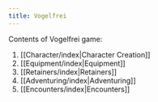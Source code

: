 ```yaml
---
title: Vogelfrei
---
```

Contents of Vogelfrei game:
1. [[Character/index|Character Creation]]
2. [[Equipment/index|Equipment]]
3. [[Retainers/index|Retainers]]
4. [[Adventuring/index|Adventuring]]
5. [[Encounters/index|Encounters]]